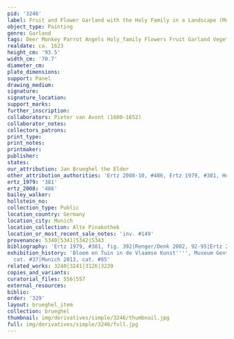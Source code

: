 ```yaml
---
pid: '3246'
label: Fruit and Flower Garland with the Holy Family in a Landscape (Munich)
object_type: Painting
genre: Garland
tags: Deer Monkey Parrot Angels Holy_family Flowers Fruit Garland Vegetables
realdate: ca. 1623
height_cm: '93.5'
width_cm: '70.7'
diameter_cm: 
plate_dimensions: 
support: Panel
drawing_medium: 
signature: 
signature_location: 
support_marks: 
further_inscription: 
collaborators: Pieter van Avont (1600-1652)
collaborator_notes: 
collectors_patrons: 
print_type: 
print_notes: 
printmaker: 
publisher: 
states: 
our_attribution: Jan Brueghel the Elder
other_attribution_authorities: 'Ertz 2008-10, #486, Ertz 1979, #381, Honig database'
ertz_1979: '381'
ertz_2008: '486'
bailey_walker: 
hollstein_no: 
collection_type: Public
location_country: Germany
location_city: Munich
location_collection: Alte Pinakothek
location_or_most_recent_sale_notes: 'inv. #149'
provenance: 5340|5341|5342|5343
bibliography: 'Ertz 1979, #381, fig. 392|Renger/Denk 2002, 92-95|Ertz 2008-10, #486'
exhibition_history: 'Bloem en Tuin in de Vlaamse Kunst'''', Museum Gent, April 1960,
  cat. #37|Munich 2013, cat. #85'
related_works: 3240|3241|3126|3239
copies_and_variants: 
curatorial_files: 556|557
external_resources: 
biblio: 
order: '329'
layout: brueghel_item
collection: brueghel
thumbnail: img/derivatives/simple/3246/thumbnail.jpg
full: img/derivatives/simple/3246/full.jpg
---
```

